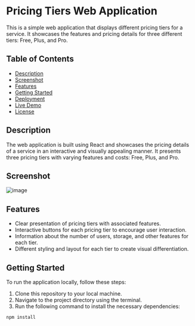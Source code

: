 # Pricing Tiers Web Application

This is a simple web application that displays different pricing tiers for a service. It showcases the features and pricing details for three different tiers: Free, Plus, and Pro.

## Table of Contents

- [Description](#description)
- [Screenshot](#screenshot)
- [Features](#features)
- [Getting Started](#getting-started)
- [Deployment](#deployment)
- [Live Demo](#live-demo)
- [License](#license)

## Description

The web application is built using React and showcases the pricing details of a service in an interactive and visually appealing manner. It presents three pricing tiers with varying features and costs: Free, Plus, and Pro.

## Screenshot

![image](https://github.com/SuriaPrakash1998/Pricing_tag/assets/141734384/3701c141-2fed-41b2-9ab5-9109307bbb6e)


## Features

- Clear presentation of pricing tiers with associated features.
- Interactive buttons for each pricing tier to encourage user interaction.
- Information about the number of users, storage, and other features for each tier.
- Different styling and layout for each tier to create visual differentiation.

## Getting Started

To run the application locally, follow these steps:

1. Clone this repository to your local machine.
2. Navigate to the project directory using the terminal.
3. Run the following command to install the necessary dependencies:

```bash
npm install

